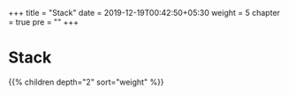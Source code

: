 +++
title = "Stack"
date = 2019-12-19T00:42:50+05:30
weight = 5
chapter = true
pre = "<b></b>"
+++


# Stack

{{% children depth="2" sort="weight" %}}
